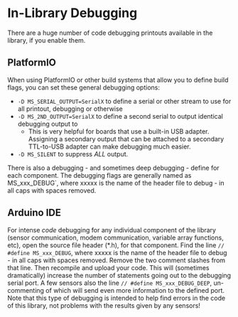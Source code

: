 # In-Library Debugging<!--! {#page_code_debugging} -->

There are a huge number of code debugging printouts available in the library, if you enable them.

## PlatformIO<!--! {#code_debugging_pio} -->

When using PlatformIO or other build systems that allow you to define build flags, you can set these general debugging options:

- `-D MS_SERIAL_OUTPUT=SerialX` to define a serial or other stream to use for all printout, debugging or otherwise
- `-D MS_2ND_OUTPUT=SerialX` to define a second serial to output identical debugging output to
  - This is very helpful for boards that use a built-in USB adapter.  Assigning a secondary output that can be attached to a secondary TTL-to-USB adapter can make debugging much easier.
- `-D MS_SILENT` to suppress *ALL* output.

There is also a debugging - and sometimes deep debugging - define for each component.
The debugging flags are generally named as MS_xxx_DEBUG`, where xxxxx is the name of the header file to debug - in all caps with spaces removed.

## Arduino IDE<!--! {#code_debugging_arduino} -->

For intense _code_ debugging for any individual component of the library (sensor communication, modem communication, variable array functions, etc), open the source file header (\*.h), for that component.
Find the line `// #define MS_xxx_DEBUG`, where xxxxx is the name of the header file to debug - in all caps with spaces removed.
Remove the two comment slashes from that line.
Then recompile and upload your code.
This will (sometimes dramatically) increase the number of statements going out to the debugging serial port.
A few sensors also the line `// #define MS_xxx_DEBUG_DEEP`, un-commenting of which will send even more information to the defined port.
Note that this type of debugging is intended to help find errors in the code of this library, not problems with the results given by any sensors!

